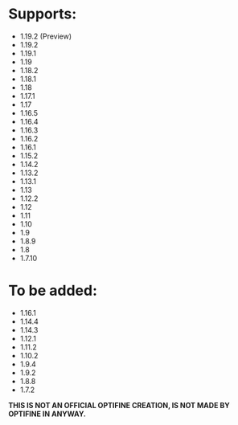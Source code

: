 # Supports:
- 1.19.2 (Preview)
- 1.19.2
- 1.19.1
- 1.19
- 1.18.2
- 1.18.1
- 1.18
- 1.17.1
- 1.17
- 1.16.5
- 1.16.4
- 1.16.3
- 1.16.2
- 1.16.1
- 1.15.2
- 1.14.2
- 1.13.2
- 1.13.1
- 1.13
- 1.12.2
- 1.12
- 1.11
- 1.10
- 1.9
- 1.8.9
- 1.8
- 1.7.10

# To be added:
- 1.16.1
- 1.14.4
- 1.14.3
- 1.12.1
- 1.11.2
- 1.10.2
- 1.9.4
- 1.9.2
- 1.8.8
- 1.7.2


**THIS IS NOT AN OFFICIAL OPTIFINE CREATION, IS NOT MADE BY OPTIFINE IN ANYWAY.**
